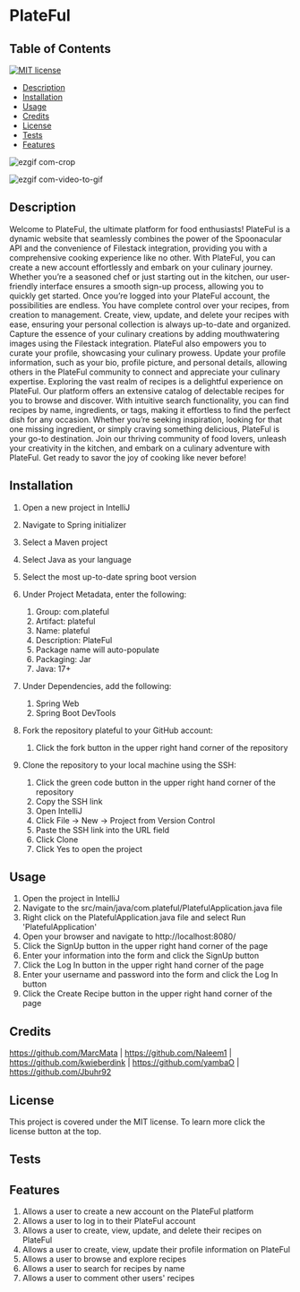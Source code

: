 # PlateFul
## Table of Contents
[![MIT license](https://img.shields.io/badge/License-MIT-blue.svg)](https://lbesson.mit-license.org/)
* [Description](#description)
* [Installation](#installation)
* [Usage](#usage)
* [Credits](#credits)
* [License](#license)
* [Tests](#tests)
* [Features](#features)


![ezgif com-crop](https://github.com/Plateful-capstone/plateful/assets/97055710/d315fc02-a27f-4894-8e38-99087f52c188)


![ezgif com-video-to-gif](https://github.com/Plateful-capstone/plateful/assets/97055710/4760b76a-94a1-42cc-bc47-f336b794404a)


## Description
Welcome to PlateFul, the ultimate platform for food enthusiasts! PlateFul is a dynamic website that seamlessly combines the power of the Spoonacular API and the convenience of Filestack integration, providing you with a comprehensive cooking experience like no other.
With PlateFul, you can create a new account effortlessly and embark on your culinary journey. Whether you’re a seasoned chef or just starting out in the kitchen, our user-friendly interface ensures a smooth sign-up process, allowing you to quickly get started.
Once you’re logged into your PlateFul account, the possibilities are endless. You have complete control over your recipes, from creation to management. Create, view, update, and delete your recipes with ease, ensuring your personal collection is always up-to-date and organized. Capture the essence of your culinary creations by adding mouthwatering images using the Filestack integration.
PlateFul also empowers you to curate your profile, showcasing your culinary prowess. Update your profile information, such as your bio, profile picture, and personal details, allowing others in the PlateFul community to connect and appreciate your culinary expertise.
Exploring the vast realm of recipes is a delightful experience on PlateFul. Our platform offers an extensive catalog of delectable recipes for you to browse and discover. With intuitive search functionality, you can find recipes by name, ingredients, or tags, making it effortless to find the perfect dish for any occasion.
Whether you’re seeking inspiration, looking for that one missing ingredient, or simply craving something delicious, PlateFul is your go-to destination. Join our thriving community of food lovers, unleash your creativity in the kitchen, and embark on a culinary adventure with PlateFul. Get ready to savor the joy of cooking like never before!

## Installation
1. Open a new project in IntelliJ
2. Navigate to Spring initializer
3. Select a Maven project
4. Select Java as your language
5. Select the most up-to-date spring boot version
6. Under Project Metadata, enter the following:
    1. Group: com.plateful
    2. Artifact: plateful
    3. Name: plateful
    4. Description: PlateFul
    5. Package name will auto-populate
    6. Packaging: Jar
    7. Java: 17+
 7. Under Dependencies, add the following:
    1. Spring Web
    2. Spring Boot DevTools  

8. Fork the repository plateful to your GitHub account:
   1. Click the fork button in the upper right hand corner of the repository    
9. Clone the repository to your local machine using the SSH:
   1. Click the green code button in the upper right hand corner of the repository
   2. Copy the SSH link
   3. Open IntelliJ
   4. Click File -> New -> Project from Version Control
   5. Paste the SSH link into the URL field
   6. Click Clone
   7. Click Yes to open the project

## Usage
1. Open the project in IntelliJ
2. Navigate to the src/main/java/com.plateful/PlatefulApplication.java file
3. Right click on the PlatefulApplication.java file and select Run 'PlatefulApplication'
4. Open your browser and navigate to http://localhost:8080/
5. Click the SignUp button in the upper right hand corner of the page
6. Enter your information into the form and click the SignUp button
7. Click the Log In button in the upper right hand corner of the page
8. Enter your username and password into the form and click the Log In button
9. Click the Create Recipe button in the upper right hand corner of the page
  

## Credits
https://github.com/MarcMata | https://github.com/Naleem1 | https://github.com/kwieberdink | https://github.com/yambaO | https://github.com/Jbuhr92 
## License

This project is covered under the MIT license. To learn more click the license button at the top.

## Tests

## Features

1. Allows a user to create a new account on the PlateFul platform
2. Allows a user to log in to their PlateFul account
3. Allows a user to create, view, update, and delete their recipes on PlateFul
4. Allows a user to create, view, update their profile information on PlateFul
5. Allows a user to browse and explore recipes 
6. Allows a user to search for recipes by name
7. Allows a user to comment other users' recipes





